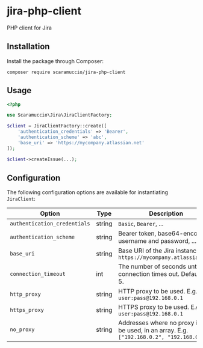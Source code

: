 # jira-php-client
PHP client for Jira

## Installation
Install the package through Composer:
```
composer require scaramuccio/jira-php-client
```

## Usage
```php
<?php

use Scaramuccio\Jira\JiraClientFactory;

$client = JiraClientFactory::create([
    'authentication_credentials' => 'Bearer',
    'authentication_scheme' => 'abc',
    'base_uri' => 'https://mycompany.atlassian.net'
]);

$client->createIssue(...);
```

## Configuration

The following configuration options are available for instantiating `JiraClient`:

| Option | Type | Description |
|---|---|---|
| `authentication_credentials` | string | `Basic`, `Bearer`, ... |
| `authentication_scheme`      | string | Bearer token, base64-encoded username and password, ... |
| `base_uri`                   | string | Base URI of the Jira instance. E.g. `https://mycompany.atlassian.net` |
| `connection_timeout`         | int    | The number of seconds until the connection times out. Defaults to 5. |
| `http_proxy`                 | string | HTTP proxy to be used. E.g. `user:pass@192.168.0.1` |
| `https_proxy`                | string | HTTPS proxy to be used. E.g. `user:pass@192.168.0.1` |
| `no_proxy`                   | string | Addresses where no proxy is to be used, in an array. E.g. `["192.168.0.2", "192.168.0.3"]` |